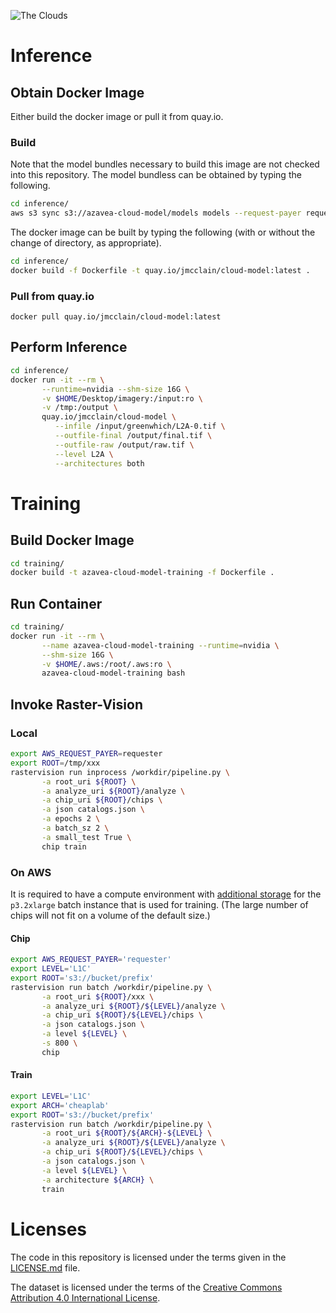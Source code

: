 ![The Clouds](https://upload.wikimedia.org/wikipedia/commons/4/46/Socrates_in_a_basket.jpg)

# Inference #

## Obtain Docker Image ##

Either build the docker image or pull it from quay.io.

### Build ###

Note that the model bundles necessary to build this image are not checked into this repository.
The model bundless can be obtained by typing the following.
```bash
cd inference/
aws s3 sync s3://azavea-cloud-model/models models --request-payer requester
```

The docker image can be built by typing the following (with or without the change of directory, as appropriate).
```bash
cd inference/
docker build -f Dockerfile -t quay.io/jmcclain/cloud-model:latest .
```

### Pull from quay.io ###

```
docker pull quay.io/jmcclain/cloud-model:latest
```

## Perform Inference ##

```bash
cd inference/
docker run -it --rm \
       --runtime=nvidia --shm-size 16G \
       -v $HOME/Desktop/imagery:/input:ro \
       -v /tmp:/output \
       quay.io/jmcclain/cloud-model \
          --infile /input/greenwhich/L2A-0.tif \
          --outfile-final /output/final.tif \
          --outfile-raw /output/raw.tif \
          --level L2A \
          --architectures both
```

# Training #

## Build Docker Image ##

```bash
cd training/
docker build -t azavea-cloud-model-training -f Dockerfile .
```

## Run Container ##

```bash
cd training/
docker run -it --rm \
       --name azavea-cloud-model-training --runtime=nvidia \
       --shm-size 16G \
       -v $HOME/.aws:/root/.aws:ro \
       azavea-cloud-model-training bash
```

## Invoke Raster-Vision ##

### Local ###

```bash
export AWS_REQUEST_PAYER=requester
export ROOT=/tmp/xxx
rastervision run inprocess /workdir/pipeline.py \
       -a root_uri ${ROOT} \
       -a analyze_uri ${ROOT}/analyze \
       -a chip_uri ${ROOT}/chips \
       -a json catalogs.json \
       -a epochs 2 \
       -a batch_sz 2 \
       -a small_test True \
       chip train
```

### On AWS ###

It is required to have a compute environment with [additional storage](https://aws.amazon.com/premiumsupport/knowledge-center/batch-ebs-volumes-launch-template/) for the `p3.2xlarge` batch instance that is used for training.  (The large number of chips will not fit on a volume of the default size.)

#### Chip ####

```bash
export AWS_REQUEST_PAYER='requester'
export LEVEL='L1C'
export ROOT='s3://bucket/prefix'
rastervision run batch /workdir/pipeline.py \
       -a root_uri ${ROOT}/xxx \
       -a analyze_uri ${ROOT}/${LEVEL}/analyze \
       -a chip_uri ${ROOT}/${LEVEL}/chips \
       -a json catalogs.json \
       -a level ${LEVEL} \
       -s 800 \
       chip
```

#### Train ####

```bash
export LEVEL='L1C'
export ARCH='cheaplab'
export ROOT='s3://bucket/prefix'
rastervision run batch /workdir/pipeline.py \
       -a root_uri ${ROOT}/${ARCH}-${LEVEL} \
       -a analyze_uri ${ROOT}/${LEVEL}/analyze \
       -a chip_uri ${ROOT}/${LEVEL}/chips \
       -a json catalogs.json \
       -a level ${LEVEL} \
       -a architecture ${ARCH} \
       train
```

# Licenses #

The code in this repository is licensed under the terms given in the [LICENSE.md](LICENSE.md) file.

The dataset is licensed under the terms of the [Creative Commons Attribution 4.0 International License](http://creativecommons.org/licenses/by/4.0/).
